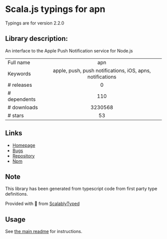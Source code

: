 
# Scala.js typings for apn

Typings are for version 2.2.0

## Library description:
An interface to the Apple Push Notification service for Node.js

|                    |                 |
| ------------------ | :-------------: |
| Full name          | apn |
| Keywords           | apple, push, push notifications, iOS, apns, notifications |
| # releases         | 0 |
| # dependents       | 110 |
| # downloads        | 3230568 |
| # stars            | 53 |

## Links
- [Homepage](https://github.com/node-apn/node-apn#readme)
- [Bugs](https://github.com/node-apn/node-apn/issues)
- [Repository](https://github.com/node-apn/node-apn)
- [Npm](https://www.npmjs.com/package/apn)
    


## Note
This library has been generated from typescript code from first party type definitions.

Provided with :purple_heart: from [ScalablyTyped](https://github.com/oyvindberg/ScalablyTyped)

## Usage
See [the main readme](../../readme.md) for instructions.


